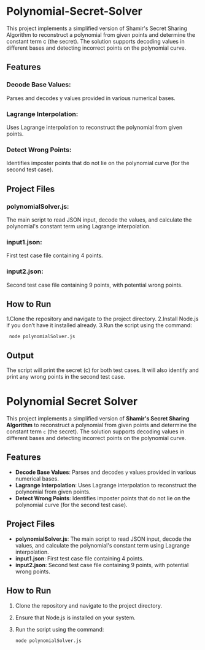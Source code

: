 # Polynomial-Secret-Solver
This project implements a simplified version of Shamir's Secret Sharing Algorithm to reconstruct a polynomial from given points and determine the constant term c (the secret). The solution supports decoding values in different bases and detecting incorrect points on the polynomial curve.

## Features
### Decode Base Values:
Parses and decodes y values provided in various numerical bases.
### Lagrange Interpolation: 
Uses Lagrange interpolation to reconstruct the polynomial from given points.
### Detect Wrong Points: 
Identifies imposter points that do not lie on the polynomial curve (for the second test case).

## Project Files
### polynomialSolver.js: 
The main script to read JSON input, decode the values, and calculate the polynomial's constant term using Lagrange interpolation.
### input1.json: 
First test case file containing 4 points.
### input2.json: 
Second test case file containing 9 points, with potential wrong points.

## How to Run
1.Clone the repository and navigate to the project directory.
2.Install Node.js if you don’t have it installed already.
3.Run the script using the command:

``` node polynomialSolver.js```

## Output
The script will print the secret (c) for both test cases.
It will also identify and print any wrong points in the second test case.




# Polynomial Secret Solver

This project implements a simplified version of **Shamir's Secret Sharing Algorithm** to reconstruct a polynomial from given points and determine the constant term `c` (the secret). The solution supports decoding values in different bases and detecting incorrect points on the polynomial curve.

## Features

- **Decode Base Values**: Parses and decodes `y` values provided in various numerical bases.
- **Lagrange Interpolation**: Uses Lagrange interpolation to reconstruct the polynomial from given points.
- **Detect Wrong Points**: Identifies imposter points that do not lie on the polynomial curve (for the second test case).

## Project Files

- **polynomialSolver.js**: The main script to read JSON input, decode the values, and calculate the polynomial's constant term using Lagrange interpolation.
- **input1.json**: First test case file containing 4 points.
- **input2.json**: Second test case file containing 9 points, with potential wrong points.

## How to Run

1. Clone the repository and navigate to the project directory.
2. Ensure that Node.js is installed on your system.
3. Run the script using the command:

   ```bash
   node polynomialSolver.js

